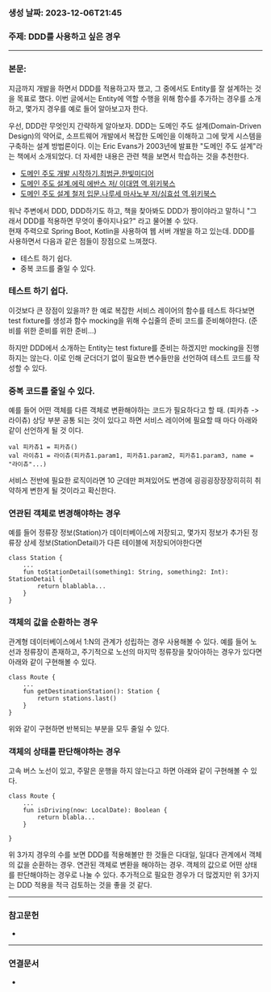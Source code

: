 ### 생성 날짜: 2023-12-06T21:45
### 주제: DDD를 사용하고 싶은 경우
---
### 본문:
지금까지 개발을 하면서 DDD를 적용하고자 했고, 그 중에서도 Entity를 잘 설계하는 것을 목표로 했다. 이번 글에서는 Entity에 역할 수행을 위해 함수를 추가하는 경우를 소개하고, 몇가지 경우를 예로 들어 알아보고자 한다.

우선, DDD란 무엇인지 간략하게 알아보자. DDD는 도메인 주도 설계(Domain-Driven Design)의 약어로, 소프트웨어 개발에서 복잡한 도메인을 이해하고 그에 맞게 시스템을 구축하는 설계 방법론이다. 이는 Eric Evans가 2003년에 발표한 "도메인 주도 설계"라는 책에서 소개되었다. 더 자세한 내용은 관련 책을 보면서 학습하는 것을 추천한다.
- [도메인 주도 개발 시작하기.최범균.한빛미디어](https://www.yes24.com/Product/Goods/108431347)
- [도메인 주도 설계.에릭 에반스 저/ 이대엽 역.위키북스](https://www.yes24.com/Product/Goods/5312881)
- [도메인 주도 설계 철저 입문.나루세 마사노부 저/심효섭 역.위키북스](https://www.yes24.com/Product/Goods/93384475)

워낙 주변에서 DDD, DDD하기도 하고, 책을 찾아봐도 DDD가 짱이야라고 말하니 "그래서 DDD를 적용하면 무엇이 좋아지나요?" 라고 물어볼 수 있다.  
현재 주력으로 Spring Boot, Kotlin을 사용하여 웹 서버 개발을 하고 있는데. DDD를 사용하면서 다음과 같은 점들이 장점으로 느껴졌다.
- 테스트 하기 쉽다.
- 중복 코드를 줄일 수 있다.

### 테스트 하기 쉽다.
이것보다 큰 장점이 있을까? 한 예로 복잡한 서비스 레이어의 함수를 테스트 하다보면 test fixture를 생성과 함수 mocking을 위해 수십줄의 준비 코드를 준비해야한다. (준비를 위한 준비를 위한 준비...)

하지만 DDD에서 소개하는 Entity는 test fixture를 준비는 하겠지만 mocking을 진행하지는 않는다. 이로 인해 군더더기 없이 필요한 변수들만을 선언하여 테스트 코드를 작성할 수 있다.

### 중복 코드를 줄일 수 있다.
예를 들어 어떤 객체를 다른 객체로 변환해야하는 코드가 필요하다고 할 때. (피카츄 -> 라이츄) 상당 부분 공통 되는 것이 있다고 하면 서비스 레이어에 필요할 때 마다 아래와 같이 선언하게 될 것 이다.

```
val 피카츄1 = 피카츄()
val 라이츄1 = 라이츄(피카츄1.param1, 피카츄1.param2, 피카츄1.param3, name = "라이츄"...)
```

서비스 전반에 필요한 로직이라면 10 군데만 퍼져있어도 변경에 굉굉굉장장장히히히 취약하게 변한게 될 것이라고 확신한다.
### 연관된 객체로 변경해야하는 경우
예를 들어 정류장 정보(Station)가 데이터베이스에 저장되고, 몇가지 정보가 추가된 정류장 상세 정보(StationDetail)가 다른 테이블에 저장되어야한다면 

```
class Station {
	...
	fun toStationDetail(something1: String, something2: Int): StationDetail {
		return blablabla...
	}
}
```

### 객체의 값을 순환하는 경우
관계형 데이터베이스에서 1:N의 관계가 성립하는 경우 사용해볼 수 있다. 예를 들어 노선과 정류장이 존재하고, 주기적으로 노선의 마지막 정류장을 찾아야하는 경우가 있다면 아래와 같이 구현해볼 수 있다.

```
class Route {
	...
	fun getDestinationStation(): Station {
		return stations.last()
	}
}
```

위와 같이 구현하면 반복되는 부분을 모두 줄일 수 있다.

### 객체의 상태를 판단해야하는 경우
고속 버스 노선이 있고, 주말은 운행을 하지 않는다고 하면 아래와 같이 구현해볼 수 있다.
```
class Route {
	...
	fun isDriving(now: LocalDate): Boolean {
		return blabla...
	}

}
```

위 3가지 경우의 수를 보면 DDD를 적용해볼만 한 것들은 다대일, 일대다 관계에서 객체의 값을 순환하는 경우. 연관된 객체로 변환을 해야하는 경우. 객체의 값으로 어떤 상태를 판단해야하는 경우로 나눌 수 있다. 추가적으로 필요한 경우가 더 많겠지만 위 3가지는 DDD 적용을 적극 검토하는 것을 좋을 것 같다. 

---
### 참고문헌
- 
---
### 연결문서
- 

